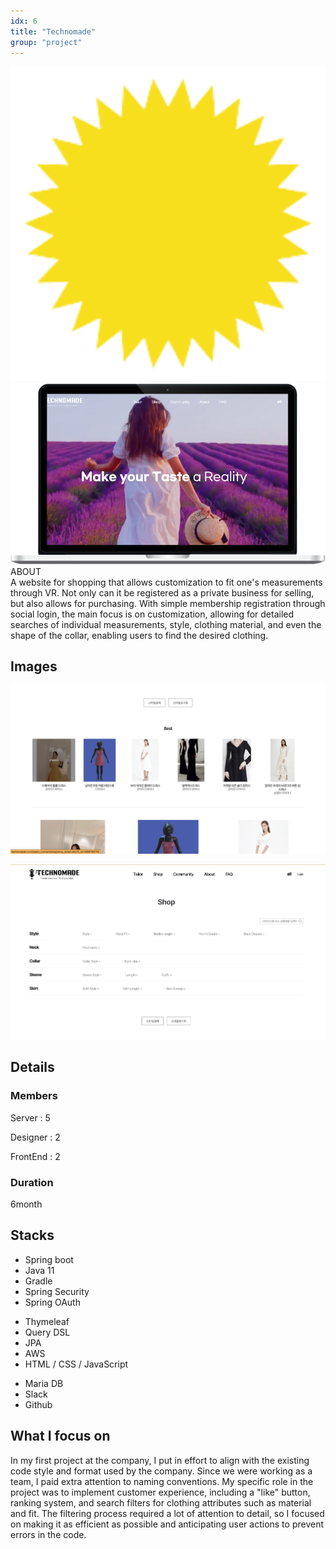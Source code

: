 ```yaml
---
idx: 6
title: "Technomade"
group: "project"
---
```


<div class="aboutWrap">
    <div class="aboutImgWrap">
    <div class="aboutImg">
    <div class="spark">
    <img src="./images/spark.png">
    </div>
    <div class="main">
    <img src="./images/techno/technomain.png">
    </div>
    </div>
    </div>
    <div class="about">
    <div class="aboutTitle">
    ABOUT
    </div>
    <div class="aboutContent">
     A website for shopping that allows customization to fit one's measurements through VR. Not only can it be registered as a private business for selling, but also allows for purchasing. With simple membership registration through social login, the main focus is on customization, allowing for detailed searches of individual measurements, style, clothing material, and even the shape of the collar, enabling users to find the desired clothing.
     </div>
    </div>
</div>

## Images

<div class="imgWrap">

<div class="projectImg">

![techno](./images/techno/techno1.png)

</div>
<div class="projectImg">

![techno](./images/techno/techno2.png)

</div>
<div class="projectImg">

</div>

</div>

## Details

### Members

Server : 5

Designer : 2

FrontEnd : 2

### Duration

6month

## Stacks

<div class='stackWrap'>
   <div class="stacks">
        <ul class="stacksList">
            <li>Spring boot</li>
            <li>Java 11</li>
            <li>Gradle</li>
            <li>Spring Security</li>
            <li>Spring OAuth</li>
        </ul>
    </div>
    <div class="stacks">
        <ul class="stacksList">
            <li>Thymeleaf</li>
            <li>Query DSL</li>
            <li>JPA</li>
            <li>AWS</li>
            <li>HTML / CSS / JavaScript</li>
        </ul>
    </div>
    <div class="stacks">
        <ul class="stacksList">
            <li>Maria DB</li>
            <li>Slack</li>
            <li>Github</li>
        </ul>
    </div>
</div>

## What I focus on

In my first project at the company, I put in effort to align with the existing code style and format used by the company. Since we were working as a team, I paid extra attention to naming conventions. My specific role in the project was to implement customer experience, including a "like" button, ranking system, and search filters for clothing attributes such as material and fit. The filtering process required a lot of attention to detail, so I focused on making it as efficient as possible and anticipating user actions to prevent errors in the code.
